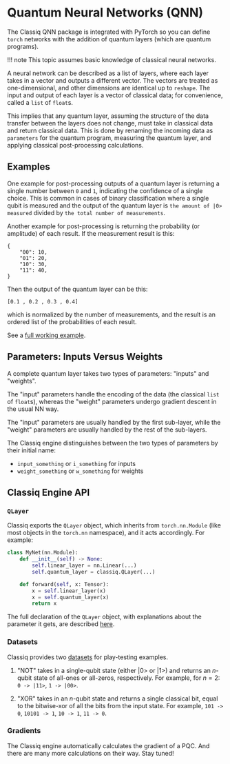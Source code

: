 # Quantum Neural Networks (QNN)

The Classiq QNN package is integrated with PyTorch so you can define `torch` networks with the addition of quantum layers (which are quantum programs).

<!-- prettier-ignore-start -->
!!! note
    This topic assumes basic knowledge of classical neural networks.
<!-- prettier-ignore-end -->

A neural network can be described as a list of layers, where each layer takes in a vector and outputs a different vector.
The vectors are treated as one-dimensional, and other dimensions are identical up to `reshape`.
The input and output of each layer is a vector of classical data; for convenience, called a `list` of `float`s.

This implies that any quantum layer, assuming the structure of the data transfer between the layers does not change, must take in classical data and return classical data.
This is done by renaming the incoming data as `parameters` for the quantum program, measuring the quantum layer, and applying classical post-processing calculations.

## Examples

One example for post-processing outputs of a quantum layer is returning a single number between `0` and `1`, indicating the confidence of a single choice.
This is common in cases of binary classification where a single qubit is measured and the output of the quantum layer is `the amount of |0> measured` divided by `the total number of measurements`.

Another example for post-processing is returning the probability (or amplitude) of each result.
If the measurement result is this:

```
{
	"00": 10,
	"01": 20,
	"10": 30,
	"11": 40,
}
```

Then the output of the quantum layer can be this:

```
[0.1 , 0.2 , 0.3 , 0.4]
```

which is normalized by the number of measurements, and the result is an ordered list of the probabilities of each result.

See a [full working example](a-full-example.md).

## Parameters: Inputs Versus Weights

A complete quantum layer takes two types of parameters: "inputs" and "weights".

The "input" parameters handle the encoding of the data (the classical `list` of `float`s), whereas the "weight" parameters undergo gradient descent in the usual NN way.

The "input" parameters are usually handled by the first sub-layer, while the "weight" parameters are usually handled by the rest of the sub-layers.

The Classiq engine distinguishes between the two types of parameters by their initial name:

-   `input_something` or `i_something` for inputs
-   `weight_something` or `w_something` for weights

## Classiq Engine API

### `QLayer`

Classiq exports the `QLayer` object, which inherits from `torch.nn.Module` (like most objects in the `torch.nn` namespace), and it acts accordingly.
For example:

[comment]: DO_NOT_TEST

```python
class MyNet(nn.Module):
    def __init__(self) -> None:
        self.linear_layer = nn.Linear(...)
        self.quantum_layer = classiq.QLayer(...)

    def forward(self, x: Tensor):
        x = self.linear_layer(x)
        x = self.quantum_layer(x)
        return x
```

The full declaration of the `QLayer` object, with explanations about the parameter it gets, are described [here](qlayer.md).

### Datasets

<!-- cspell:ignore playtesting -->

Classiq provides two [datasets](datasets.md) for play-testing examples.

1. "NOT" takes in a single-qubit state (either |0> or |1>) and returns an $n$-qubit state of all-ones or all-zeros, respectively. For example, for $n=2$: `0 -> |11>`, `1 -> |00>`.

2. "XOR" takes in an $n$-qubit state and returns a single classical bit, equal to the bitwise-xor of all the bits from the input state. For example, `101 -> 0`, `10101 -> 1`, `10 -> 1`, `11 -> 0`.

### Gradients

The Classiq engine automatically calculates the gradient of a PQC.
And there are many more calculations on their way.
Stay tuned!
